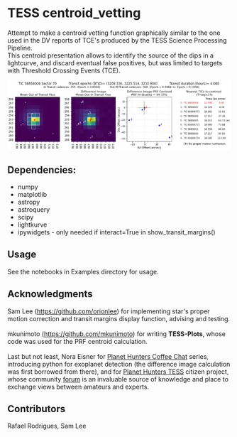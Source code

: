 # TESS centroid_vetting

Attempt to make a centroid vetting function graphically similar to the one used in the DV reports of TCE's produced by the TESS Science Processing Pipeline.<br/>
This centroid presentation allows to identify the source of the dips in a lightcurve, and discard eventual false positives, but was limited to targets with Threshold Crossing Events (TCE).

![Img](https://github.com/exo-pt/TESS-Centroid_vetting/blob/main/tesscentroidvetting_example.png?raw=true)

## Dependencies:
- numpy
- matplotlib
- astropy
- astroquery
- scipy
- lightkurve
- ipywidgets - only needed if interact=True in show_transit_margins()

## Usage
See the notebooks in Examples directory for usage.

## Acknowledgments
Sam Lee (https://github.com/orionlee) for implementing star's proper motion correction and transit margins display function, advising and testing. 
<br><br>
mkunimoto (https://github.com/mkunimoto) for writing **TESS-Plots**, whose code was used for the PRF centroid calculation.
<br><br>
Last but not least, Nora Eisner for [Planet Hunters Coffee Chat](https://github.com/noraeisner/PH_Coffee_Chat) series, introducing python for exoplanet detection (the difference image calculation was first borrowed from there), and for [Planet Hunters TESS](https://www.zooniverse.org/projects/nora-dot-eisner/planet-hunters-tess) citizen project, whose community [forum](https://www.zooniverse.org/projects/nora-dot-eisner/planet-hunters-tess/talk) is an invaluable source of knowledge and place to exchange views between amateurs and experts.

## Contributors
Rafael Rodrigues, Sam Lee
